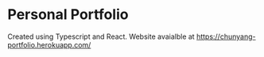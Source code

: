 # Personal Portfolio

Created using Typescript and React. Website avaialble at https://chunyang-portfolio.herokuapp.com/
